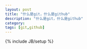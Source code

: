 ```yaml
---
layout: post
title: "什么是git，什么是github"
description: "什么是git，什么是github"
category: 
tags: [git,github]
---
```

{% include JB/setup %}
